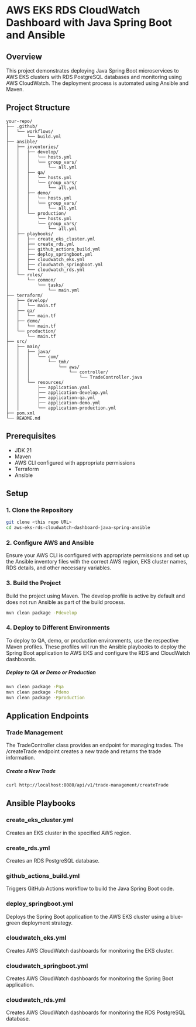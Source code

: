 # AWS EKS RDS CloudWatch Dashboard with Java Spring Boot and Ansible

## Overview

This project demonstrates deploying Java Spring Boot microservices to AWS EKS clusters with RDS PostgreSQL databases and monitoring using AWS CloudWatch. The deployment process is automated using Ansible and Maven.

## Project Structure

```plaintext
your-repo/
├── .github/
│   └── workflows/
│       └── build.yml
├── ansible/
│   ├── inventories/
│   │   ├── develop/
│   │   │   └── hosts.yml
│   │   │   └── group_vars/
│   │   │       └── all.yml
│   │   ├── qa/
│   │   │   └── hosts.yml
│   │   │   └── group_vars/
│   │   │       └── all.yml
│   │   ├── demo/
│   │   │   └── hosts.yml
│   │   │   └── group_vars/
│   │   │       └── all.yml
│   │   └── production/
│   │       └── hosts.yml
│   │       └── group_vars/
│   │           └── all.yml
│   ├── playbooks/
│   │   ├── create_eks_cluster.yml
│   │   ├── create_rds.yml
│   │   ├── github_actions_build.yml
│   │   ├── deploy_springboot.yml
│   │   ├── cloudwatch_eks.yml
│   │   ├── cloudwatch_springboot.yml
│   │   └── cloudwatch_rds.yml
│   └── roles/
│       └── common/
│           └── tasks/
│               └── main.yml
├── terraform/
│   ├── develop/
│   │   └── main.tf
│   ├── qa/
│   │   └── main.tf
│   ├── demo/
│   │   └── main.tf
│   └── production/
│       └── main.tf
├── src/
│   ├── main/
│   │   ├── java/
│   │   │   └── com/
│   │   │       └── tmh/
│   │   │           └── aws/
│   │   │               └── controller/
│   │   │                   └── TradeController.java
│   │   └── resources/
│   │       ├── application.yaml
│   │       ├── application-develop.yml
│   │       ├── application-qa.yml
│   │       ├── application-demo.yml
│   │       └── application-production.yml
├── pom.xml
└── README.md
```

## Prerequisites
- JDK 21 
- Maven 
- AWS CLI configured with appropriate permissions 
- Terraform 
- Ansible

## Setup
### 1. Clone the Repository
```bash
git clone <this repo URL>
cd aws-eks-rds-cloudwatch-dashboard-java-spring-ansible
```

### 2. Configure AWS and Ansible
Ensure your AWS CLI is configured with appropriate permissions and set up the Ansible inventory files with the correct AWS region, EKS cluster names, RDS details, and other necessary variables.

### 3. Build the Project
Build the project using Maven. The develop profile is active by default and does not run Ansible as part of the build process.

```bash
mvn clean package -Pdevelop
```

### 4. Deploy to Different Environments
To deploy to QA, demo, or production environments, use the respective Maven profiles. These profiles will run the Ansible playbooks to deploy the Spring Boot application to AWS EKS and configure the RDS and CloudWatch dashboards.

##### Deploy to QA or Demo or Production
```bash
mvn clean package -Pqa
mvn clean package -Pdemo
mvn clean package -Pproduction
```

## Application Endpoints
### Trade Management
The TradeController class provides an endpoint for managing trades. The /createTrade endpoint creates a new trade and returns the trade information.

##### Create a New Trade
```bash
curl http://localhost:8080/api/v1/trade-management/createTrade
```

## Ansible Playbooks
### create_eks_cluster.yml
Creates an EKS cluster in the specified AWS region.

### create_rds.yml
Creates an RDS PostgreSQL database.

### github_actions_build.yml
Triggers GitHub Actions workflow to build the Java Spring Boot code.

### deploy_springboot.yml
Deploys the Spring Boot application to the AWS EKS cluster using a blue-green deployment strategy.

### cloudwatch_eks.yml
Creates AWS CloudWatch dashboards for monitoring the EKS cluster.

### cloudwatch_springboot.yml
Creates AWS CloudWatch dashboards for monitoring the Spring Boot application.

### cloudwatch_rds.yml
Creates AWS CloudWatch dashboards for monitoring the RDS PostgreSQL database.



